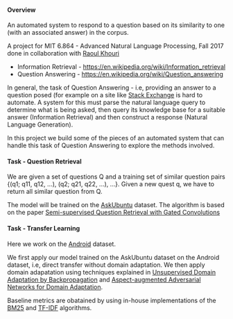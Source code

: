 #### Overview

An automated system to respond to a question based on its similarity to one (with an associated answer) in the corpus.

A project for MIT 6.864 - Advanced Natural Language Processing, Fall 2017 done in collaboration with [Raoul Khouri](https://github.com/Keyrat06)

* Information Retrieval - <https://en.wikipedia.org/wiki/Information_retrieval>
* Question Answering - <https://en.wikipedia.org/wiki/Question_answering>

In general, the task of Question Answering - i.e, providing an answer to a question posed (for example on a site like [Stack Exchange](https://stackexchange.com/) is hard to automate. A system for this must parse the natural language query to determine what is being asked, then query its knowledge base for a suitable answer (Information Retrieval) and then construct a response (Natural Language Generation).

In this project we build some of the pieces of an automated system that can handle this task of Question Answering to explore the methods involved.


#### Task - Question Retrieval

We are given a set of questions Q and a training set of similar question pairs {(q1; q11, q12, ...), (q2; q21, q22, ...), ...}. Given a new quest q, we have to return all similar question from Q.

The model will be trained on the [AskUbuntu](https://github.com/taolei87/askubuntu) dataset. The algorithm is based on the paper [Semi-supervised Question Retrieval with Gated Convolutions](https://arxiv.org/pdf/1512.05726.pdf)


#### Task - Transfer Learning

Here we work on the [Android](https://github.com/jiangfeng1124/Android) dataset.

We first apply our model trained on the AskUbuntu dataset on the Android dataset, i.e, direct transfer without domain adaptation. We then apply domain adapatation using techniques explained in [Unsupervised Domain Adaptation by Backpropagation](https://arxiv.org/pdf/1409.7495.pdf) and [Aspect-augmented Adversarial Networks for Domain Adaptation](https://arxiv.org/pdf/1701.00188.pdf).


Baseline metrics are obatained by using in-house implementations of the  [BM25](http://www.staff.city.ac.uk/~sb317/papers/foundations_bm25_review.pdf) and [TF-IDF](https://en.wikipedia.org/wiki/Tf%E2%80%93idf) algorithms.
